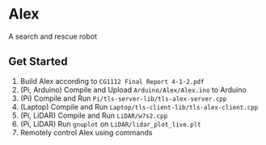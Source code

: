 # Alex
A search and rescue robot
## Get Started
1. Build Alex according to `CG1112 Final Report 4-1-2.pdf`
2. (Pi, Arduino) Compile and Upload `Arduino/Alex/Alex.ino` to Arduino
3. (Pi) Compile and Run `Pi/tls-server-lib/tls-alex-server.cpp`
4. (Laptop) Compile and Run `Laptop/tls-client-lib/tls-alex-client.cpp`
5. (Pi, LiDAR) Compile and Run `LiDAR/w7s2.cpp`
6. (Pi, LiDAR) Run `gnuplot` on `LiDAR/lidar_plot_live.plt`
5. Remotely control Alex using commands

